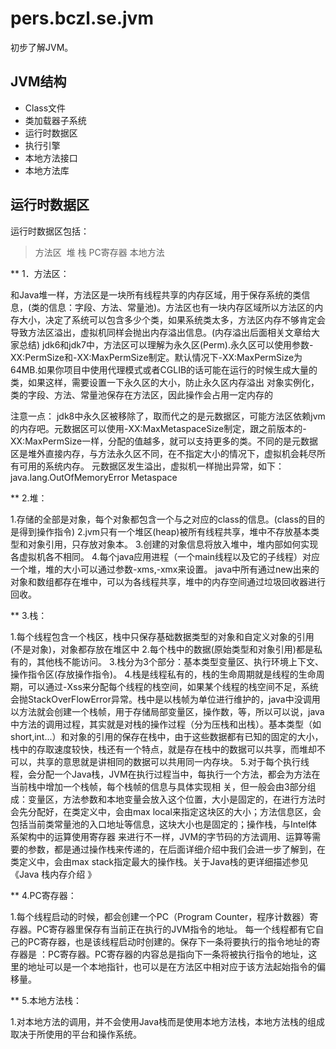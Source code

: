# pers.bczl.se.jvm
初步了解JVM。
## JVM结构

* Class文件
* 类加载器子系统
* 运行时数据区
* 执行引擎
* 本地方法接口
* 本地方法库

## 运行时数据区

运行时数据区包括：
> 方法区
> 堆
> 栈
> PC寄存器
> 本地方法


** 1．方法区：


和Java堆一样，方法区是一块所有线程共享的内存区域，用于保存系统的类信息，(类的信息：字段、方法、常量池)。方法区也有一块内存区域所以方法区的内存大小，决定了系统可以包含多少个类，如果系统类太多，方法区内存不够肯定会导致方法区溢出，虚拟机同样会抛出内存溢出信息。(内存溢出后面相关文章给大家总结)
jdk6和jdk7中，方法区可以理解为永久区(Perm).永久区可以使用参数-XX:PermSize和-XX:MaxPermSize制定。默认情况下-XX:MaxPermSize为64MB.如果你项目中使用代理模式或者CGLIB的话可能在运行的时候生成大量的类，如果这样，需要设置一下永久区的大小，防止永久区内存溢出
对象实例化，类的字段、方法、常量池保存在方法区，因此操作会占用一定内存的

注意一点：
jdk8中永久区被移除了，取而代之的是元数据区，可能方法区依赖jvm的内存吧。元数据区可以使用-XX:MaxMetaspaceSize制定，跟之前版本的-XX:MaxPermSize一样，分配的值越多，就可以支持更多的类。不同的是元数据区是堆外直接内存，与方法永久区不同，在不指定大小的情况下，虚拟机会耗尽所有可用的系统内存。
元数据区发生溢出，虚拟机一样抛出异常，如下：
java.lang.OutOfMemoryError Metaspace

** 2.堆：


1.存储的全部是对象，每个对象都包含一个与之对应的class的信息。(class的目的是得到操作指令)
2.jvm只有一个堆区(heap)被所有线程共享，堆中不存放基本类型和对象引用，只存放对象本。
3.创建的对象信息将放入堆中，堆内部如何实现各虚拟机各不相同。
4.每个java应用进程（一个main线程以及它的子线程）对应一个堆，堆的大小可以通过参数-xms,-xmx来设置。 java中所有通过new出来的对象和数组都存在堆中，可以为各线程共享，堆中的内存空间通过垃圾回收器进行回收。

** 3.栈：

1.每个线程包含一个栈区，栈中只保存基础数据类型的对象和自定义对象的引用(不是对象)，对象都存放在堆区中
2.每个栈中的数据(原始类型和对象引用)都是私有的，其他栈不能访问。
3.栈分为3个部分：基本类型变量区、执行环境上下文、操作指令区(存放操作指令)。
4.栈是线程私有的，栈的生命周期就是线程的生命周期，可以通过-Xss来分配每个线程的栈空间，如果某个线程的栈空间不足，系统会抛StackOverFlowError异常。栈中是以栈帧为单位进行维护的，java中没调用以方法就会创建一个栈帧，用于存储局部变量区，操作数，等，所以可以说，java中方法的调用过程，其实就是对栈的操作过程（分为压栈和出栈）。基本类型（如short,int...）和对象的引用的保存在栈中，由于这些数据都有已知的固定的大小，栈中的存取速度较快，栈还有一个特点，就是存在栈中的数据可以共享，而堆却不可以，共享的意思就是讲相同的数据可以共用同一内存块。
5.对于每个执行线程，会分配一个Java栈，JVM在执行过程当中，每执行一个方法，都会为方法在当前栈中增加一个栈帧，每个栈帧的信息与具体实现相 关，但一般会由3部分组成：变量区，方法参数和本地变量会放入这个位置，大小是固定的，在进行方法时会先分配好，在类定义中，会由max local来指定这块区的大小；方法信息区，会包括当前类常量池的入口地址等信息，这块大小也是固定的；操作栈，与Intel体系架构中的运算使用寄存器 来进行不一样，JVM的字节码的方法调用、运算等需要的参数，都是通过操作栈来传递的，在后面详细介绍中我们会进一步了解到，在类定义中，会由max stack指定最大的操作栈。关于Java栈的更详细描述参见《Java 栈内存介绍 》

** 4.PC寄存器：

1.每个线程启动的时候，都会创建一个PC（Program Counter，程序计数器）寄存器。PC寄存器里保存有当前正在执行的JVM指令的地址。 每一个线程都有它自己的PC寄存器，也是该线程启动时创建的。保存下一条将要执行的指令地址的寄存器是 ：PC寄存器。PC寄存器的内容总是指向下一条将被执行指令的地址，这里的地址可以是一个本地指针，也可以是在方法区中相对应于该方法起始指令的偏移量。

** 5.本地方法栈：

1.对本地方法的调用，并不会使用Java栈而是使用本地方法栈，本地方法栈的组成取决于所使用的平台和操作系统。
